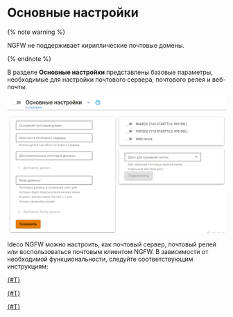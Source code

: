 # Основные настройки

{% note warning %}

NGFW не поддерживает кириллические почтовые домены.

{% endnote %}

В разделе **Основные настройки** представлены базовые параметры, необходимые для настройки почтового сервера, почтового релея и веб-почты. 

![](../../../../_images/mail-server-settings1.png)

Ideco NGFW можно настроить, как почтовый сервер, почтовый релей или воспользоваться почтовым клиентом NGFW. В зависимости от необходимой функциональности, следуйте соответствующим инструкциям:


[{#T}](web-mail.md)



[{#T}](mail-server-settings.md)



[{#T}](mail-relay-settings.md)


